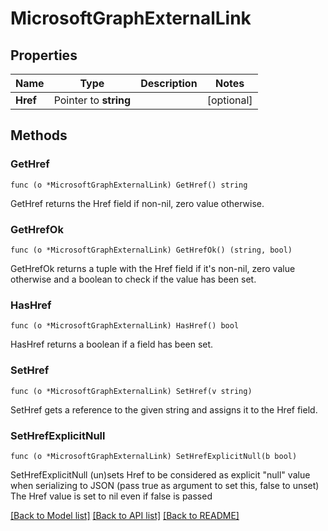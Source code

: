 # MicrosoftGraphExternalLink

## Properties

Name | Type | Description | Notes
------------ | ------------- | ------------- | -------------
**Href** | Pointer to **string** |  | [optional] 

## Methods

### GetHref

`func (o *MicrosoftGraphExternalLink) GetHref() string`

GetHref returns the Href field if non-nil, zero value otherwise.

### GetHrefOk

`func (o *MicrosoftGraphExternalLink) GetHrefOk() (string, bool)`

GetHrefOk returns a tuple with the Href field if it's non-nil, zero value otherwise
and a boolean to check if the value has been set.

### HasHref

`func (o *MicrosoftGraphExternalLink) HasHref() bool`

HasHref returns a boolean if a field has been set.

### SetHref

`func (o *MicrosoftGraphExternalLink) SetHref(v string)`

SetHref gets a reference to the given string and assigns it to the Href field.

### SetHrefExplicitNull

`func (o *MicrosoftGraphExternalLink) SetHrefExplicitNull(b bool)`

SetHrefExplicitNull (un)sets Href to be considered as explicit "null" value
when serializing to JSON (pass true as argument to set this, false to unset)
The Href value is set to nil even if false is passed

[[Back to Model list]](../README.md#documentation-for-models) [[Back to API list]](../README.md#documentation-for-api-endpoints) [[Back to README]](../README.md)


